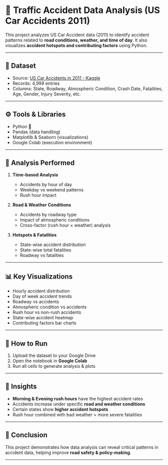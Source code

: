 # 🚦 Traffic Accident Data Analysis (US Car Accidents 2011)

This project analyzes US Car Accident data (2011) to identify accident patterns related to **road conditions, weather, and time of day**. It also visualizes **accident hotspots and contributing factors** using Python.

---

## 📂 Dataset
- Source: [US Car Accidents in 2011 - Kaggle](https://www.kaggle.com/datasets/swaralipibose/us-car-accidents-in-2011)  
- Records: 4,999 entries  
- Columns: State, Roadway, Atmospheric Condition, Crash Date, Fatalities, Age, Gender, Injury Severity, etc.

---

## ⚙️ Tools & Libraries
- Python 🐍  
- Pandas (data handling)  
- Matplotlib & Seaborn (visualizations)  
- Google Colab (execution environment)  

---

## 🔎 Analysis Performed
1. **Time-based Analysis**  
   - Accidents by hour of day  
   - Weekday vs weekend patterns  
   - Rush hour impact  

2. **Road & Weather Conditions**  
   - Accidents by roadway type  
   - Impact of atmospheric conditions  
   - Cross-factor (rush hour × weather) analysis  

3. **Hotspots & Fatalities**  
   - State-wise accident distribution  
   - State-wise total fatalities  
   - Roadway vs fatalities  

---

## 📊 Key Visualizations
- Hourly accident distribution  
- Day of week accident trends  
- Roadway vs accidents  
- Atmospheric condition vs accidents  
- Rush hour vs non-rush accidents  
- State-wise accident heatmap  
- Contributing factors bar charts  

---

## 🚀 How to Run
1. Upload the dataset to your Google Drive  
2. Open the notebook in **Google Colab**  
3. Run all cells to generate analysis & plots  

---

## 📌 Insights
- **Morning & Evening rush hours** have the highest accident rates  
- Accidents increase under specific **road and weather conditions**  
- Certain states show **higher accident hotspots**  
- Rush hour combined with bad weather = more severe fatalities  

---

## 🏁 Conclusion
This project demonstrates how data analysis can reveal critical patterns in accident data, helping improve **road safety & policy-making**.  

---

